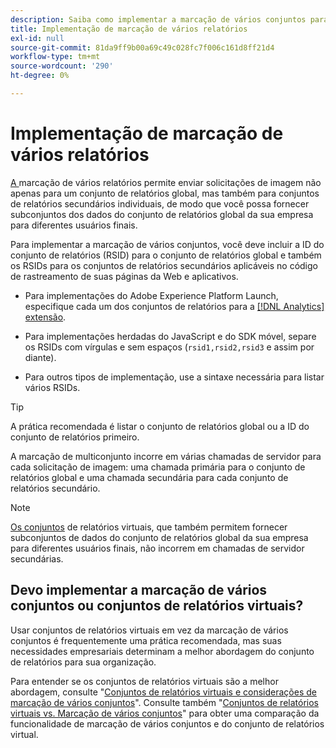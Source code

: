 ```yaml
---
description: Saiba como implementar a marcação de vários conjuntos para enviar solicitação de imagem para vários conjuntos de relatórios.
title: Implementação de marcação de vários relatórios
exl-id: null
source-git-commit: 81da9ff9b00a69c49c028fc7f006c161d8ff21d4
workflow-type: tm+mt
source-wordcount: '290'
ht-degree: 0%

---
```



# Implementação de marcação de vários relatórios

[A ](/help/admin/c-manage-report-suites/rollup-report-suite.md) marcação de vários relatórios permite enviar solicitações de imagem não apenas para um conjunto de relatórios global, mas também para conjuntos de relatórios secundários individuais, de modo que você possa fornecer subconjuntos dos dados do conjunto de relatórios global da sua empresa para diferentes usuários finais.

Para implementar a marcação de vários conjuntos, você deve incluir a ID do conjunto de relatórios (RSID) para o conjunto de relatórios global e também os RSIDs para os conjuntos de relatórios secundários aplicáveis no código de rastreamento de suas páginas da Web e aplicativos.

* Para implementações do Adobe Experience Platform Launch, especifique cada um dos conjuntos de relatórios para a [[!DNL Analytics] extensão](https://experienceleague.adobe.com/docs/launch/using/extensions-ref/adobe-extension/analytics-extension/overview.html).

* Para implementações herdadas do JavaScript e do SDK móvel, separe os RSIDs com vírgulas e sem espaços (`rsid1,rsid2,rsid3` e assim por diante).

* Para outros tipos de implementação, use a sintaxe necessária para listar vários RSIDs.

>[!TIP]
>
> A prática recomendada é listar o conjunto de relatórios global ou a ID do conjunto de relatórios primeiro.

A marcação de multiconjunto incorre em várias chamadas de servidor para cada solicitação de imagem: uma chamada primária para o conjunto de relatórios global e uma chamada secundária para cada conjunto de relatórios secundário.

>[!NOTE]
>
> [Os conjuntos](/help/components/vrs/vrs-about.md) de relatórios virtuais, que também permitem fornecer subconjuntos de dados do conjunto de relatórios global da sua empresa para diferentes usuários finais, não incorrem em chamadas de servidor secundárias.

## Devo implementar a marcação de vários conjuntos ou conjuntos de relatórios virtuais?

Usar conjuntos de relatórios virtuais em vez da marcação de vários conjuntos é frequentemente uma prática recomendada, mas suas necessidades empresariais determinam a melhor abordagem do conjunto de relatórios para sua organização.

Para entender se os conjuntos de relatórios virtuais são a melhor abordagem, consulte &quot;[Conjuntos de relatórios virtuais e considerações de marcação de vários conjuntos](/help/components/vrs/vrs-considerations.md)&quot;. Consulte também &quot;[Conjuntos de relatórios virtuais vs. Marcação de vários conjuntos](/help/components/vrs/vrs-about.md#section_317E4D21CCD74BC38166D2F57D214F78)&quot; para obter uma comparação da funcionalidade de marcação de vários conjuntos e do conjunto de relatórios virtual.

